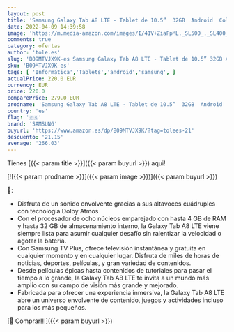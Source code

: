 ```yaml
---
layout: post
title: 'Samsung Galaxy Tab A8 LTE - Tablet de 10.5”  32GB  Android  Color Gray  Versión Española '
date: 2022-04-09 14:39:58
image: 'https://m.media-amazon.com/images/I/41V+ZiaFpML._SL500_._SL400_.jpg'
comments: true
category: ofertas
author: 'tole.es'
slug: 'B09MTVJX9K-es Samsung Galaxy Tab A8 LTE - Tablet de 10.5” 32GB Android...'
sku: 'B09MTVJX9K-es'
tags: [ 'Informática','Tablets','android','samsung', ]
actualPrice: 220.0 EUR
currency: EUR
price: 220.0
comparePrice: 279.0 EUR
prodname: 'Samsung Galaxy Tab A8 LTE - Tablet de 10.5”  32GB  Android  Color Gray  Versión Española '
country: 'es'
flag: '🇪🇸'
brand: 'SAMSUNG'
buyurl: 'https://www.amazon.es/dp/B09MTVJX9K/?tag=tolees-21'
descuento: '21.15'
average: '266.03'
---
```


Tienes [{{< param title >}}]({{< param buyurl >}}) aqui!

[![{{< param prodname >}}]({{< param image >}})]({{< param buyurl >}})

🔎:

- Disfruta de un sonido envolvente gracias a sus altavoces cuádruples con tecnología Dolby Atmos
- Con el procesador de ocho núcleos emparejado con hasta 4 GB de RAM y hasta 32 GB de almacenamiento interno, la Galaxy Tab A8 LTE viene siempre lista para asumir cualquier desafío sin ralentizar la velocidad o agotar la batería.
- Con Samsung TV Plus, ofrece televisión instantánea y gratuita en cualquier momento y en cualquier lugar. Disfruta de miles de horas de noticias, deportes, películas, y gran variedad de contenidos.
- Desde películas épicas hasta contenidos de tutoriales para pasar el tiempo a lo grande, la Galaxy Tab A8 LTE te invita a un mundo más amplio con su campo de visión más grande y mejorado.
- Fabricada para ofrecer una experiencia inmersiva, la Galaxy Tab A8 LTE abre un universo envolvente de contenido, juegos y actividades incluso para los más pequeños.

[🛒 Comprar!!!]({{< param buyurl >}})
